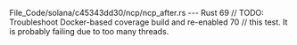 File_Code/solana/c45343dd30/ncp/ncp_after.rs --- Rust
                                                                                                                                                            69     // TODO: Troubleshoot Docker-based coverage build and re-enabled
                                                                                                                                                            70     // this test. It is probably failing due to too many threads.


